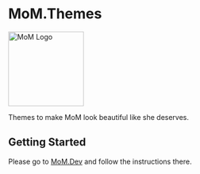 # MoM.Themes
<p><img src="MoM.Web/assets/momlogo.png" srcset="MoM.Web/assets/momlogo.svg 1x" class="navbar-brand" alt="MoM Logo" width="152" height="150"></p>

Themes to make MoM look beautiful like she deserves.

## Getting Started
Please go to [MoM.Dev](https://github.com/RolfVeinoeSorensen/MoM.Dev) and follow the instructions there.
